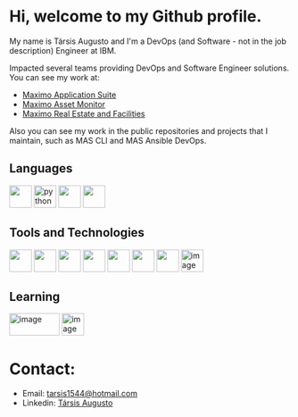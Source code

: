 # Hi, welcome to my Github profile.

My name is Társis Augusto and I'm a DevOps (and Software - not in the job description) Engineer at IBM.

Impacted several teams providing DevOps and Software Engineer solutions. You can see my work at:

- [Maximo Application Suite](https://www.ibm.com/products/maximo)
- [Maximo Asset Monitor](https://www.ibm.com/products/maximo/asset-performance-management)
- [Maximo Real Estate and Facilities](https://www.ibm.com/products/maximo/real-estate-facility-management)

Also you can see my work in the public repositories and projects that I maintain, such as MAS CLI and MAS Ansible DevOps.

## Languages
<img src="https://cdn.jsdelivr.net/gh/devicons/devicon/icons/javascript/javascript-original.svg" width="40" height="40"/> <img width="40" height="40" alt="python" src="https://github.com/user-attachments/assets/b4108c6b-404b-4a03-b55a-4eb41875e08b" /> <img src="https://cdn.jsdelivr.net/gh/devicons/devicon/icons/java/java-original.svg" width="40" height="40"/> <img src="https://cdn.jsdelivr.net/gh/devicons/devicon/icons/go/go-original.svg" width="40" height="40"/>

## Tools and Technologies
<img src="https://cdn.jsdelivr.net/gh/devicons/devicon/icons/docker/docker-plain-wordmark.svg" width="40" height="40"/> <img src="https://cdn.jsdelivr.net/gh/devicons/devicon/icons/git/git-original.svg" width="40" height="40"/> <img src="https://cdn.jsdelivr.net/gh/devicons/devicon/icons/jenkins/jenkins-original.svg" width="40" height="40"/> <img src="https://cdn.jsdelivr.net/gh/devicons/devicon/icons/kubernetes/kubernetes-plain.svg" width="40" height="40"/> <img src="https://cdn.jsdelivr.net/gh/devicons/devicon/icons/linux/linux-original.svg" width="40" height="40"/> <img src="https://cdn.jsdelivr.net/gh/devicons/devicon/icons/terraform/terraform-original.svg" width="40" height="40"/>
<img src="https://cdn.jsdelivr.net/gh/devicons/devicon/icons/ansible/ansible-original-wordmark.svg" width="40" height="40"/> <img width="40" height="40" alt="image" src="https://github.com/user-attachments/assets/e8062f55-d6af-480c-814f-d65ae637a5ab" />

## Learning
<img width="90" height="40" alt="image" src="https://github.com/user-attachments/assets/5464d00e-d48b-489d-8f04-da2392bac881" />
<img width="40" height="40" alt="image" src="https://github.com/user-attachments/assets/4c84d493-e8d7-4465-b650-14f07ef70c1a" />

          

# Contact:
* Email: tarsis1544@hotmail.com
* Linkedin: [Társis Augusto](https://www.linkedin.com/in/társis-augusto-742742124)

<!--
**terc1997/terc1997** is a ✨ _special_ ✨ repository because its `README.md` (this file) appears on your GitHub profile.

Here are some ideas to get you started:

- 🔭 I’m currently working on ...
- 🌱 I’m currently learning ...
- 👯 I’m looking to collaborate on ...
- 🤔 I’m looking for help with ...
- 💬 Ask me about ...
- 📫 How to reach me: ...
- 😄 Pronouns: ...
- ⚡ Fun fact: ...
-->
